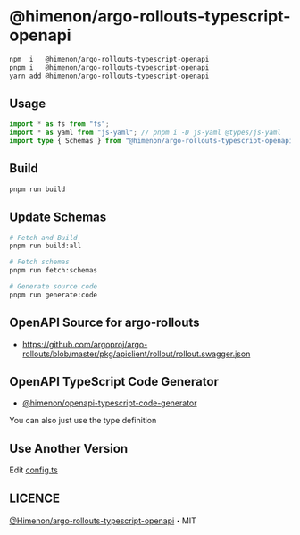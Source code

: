 # @himenon/argo-rollouts-typescript-openapi

```bash
npm  i   @himenon/argo-rollouts-typescript-openapi
pnpm i   @himenon/argo-rollouts-typescript-openapi
yarn add @himenon/argo-rollouts-typescript-openapi
```

## Usage

```ts
import * as fs from "fs";
import * as yaml from "js-yaml"; // pnpm i -D js-yaml @types/js-yaml
import type { Schemas } from "@himenon/argo-rollouts-typescript-openapi/v1.22.3";
```

## Build

```ts
pnpm run build
```

## Update Schemas

```bash
# Fetch and Build
pnpm run build:all

# Fetch schemas
pnpm run fetch:schemas

# Generate source code
pnpm run generate:code
```

## OpenAPI Source for argo-rollouts

- <https://github.com/argoproj/argo-rollouts/blob/master/pkg/apiclient/rollout/rollout.swagger.json>

## OpenAPI TypeScript Code Generator

- [@himenon/openapi-typescript-code-generator](https://github.com/Himenon/openapi-typescript-code-generator)

You can also just use the type definition

## Use Another Version

Edit [config.ts](./scripts/config.ts)

## LICENCE

[@Himenon/argo-rollouts-typescript-openapi](https://github.com/Himenon/argo-rollouts-typescript-openapi)・MIT
